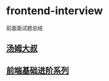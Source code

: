 # frontend-interview
前面面试题总结


## [汤姆大叔](https://www.cnblogs.com/TomXu/archive/2011/12/15/2288411.html)

## [前端基础进阶系列](https://www.jianshu.com/p/cd3fee40ef59)
